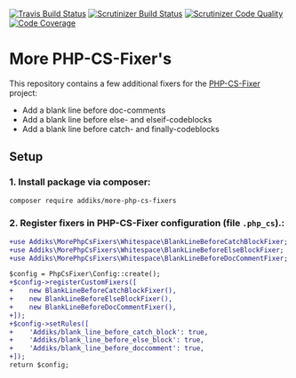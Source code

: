 [![Travis Build Status][1]][2]
[![Scrutinizer Build Status][3]][4]
[![Scrutinizer Code Quality][5]][6]
[![Code Coverage][7]][8]

# More PHP-CS-Fixer's

This repository contains a few additional fixers for the [PHP-CS-Fixer][9] project:

* Add a blank line before doc-comments
* Add a blank line before else- and elseif-codeblocks
* Add a blank line before catch- and finally-codeblocks

## Setup

### 1. Install package via composer:
```bash
composer require addiks/more-php-cs-fixers
```

### 2. Register fixers in PHP-CS-Fixer configuration (file `.php_cs`).:
```diff
+use Addiks\MorePhpCsFixers\Whitespace\BlankLineBeforeCatchBlockFixer;
+use Addiks\MorePhpCsFixers\Whitespace\BlankLineBeforeElseBlockFixer;
+use Addiks\MorePhpCsFixers\Whitespace\BlankLineBeforeDocCommentFixer;

$config = PhpCsFixer\Config::create();
+$config->registerCustomFixers([
+    new BlankLineBeforeCatchBlockFixer(),
+    new BlankLineBeforeElseBlockFixer(),
+    new BlankLineBeforeDocCommentFixer(),
+]);
+$config->setRules([
+    'Addiks/blank_line_before_catch_block': true,
+    'Addiks/blank_line_before_else_block': true,
+    'Addiks/blank_line_before_doccomment': true,
+]);
return $config;
```


[1]: https://travis-ci.com/addiks/more-php-cs-fixers
[2]: https://travis-ci.com/addiks/more-php-cs-fixers.svg?branch=master
[3]: https://scrutinizer-ci.com/g/addiks/more-php-cs-fixers/badges/build.png?b=master
[4]: https://scrutinizer-ci.com/g/addiks/more-php-cs-fixers/build-status/master
[5]: https://scrutinizer-ci.com/g/addiks/more-php-cs-fixers/badges/quality-score.png?b=master
[6]: https://scrutinizer-ci.com/g/addiks/more-php-cs-fixers/?branch=master
[7]: https://scrutinizer-ci.com/g/addiks/more-php-cs-fixers/badges/coverage.png?b=master
[8]: https://scrutinizer-ci.com/g/addiks/more-php-cs-fixers/?branch=master
[9]: https://github.com/FriendsOfPHP/PHP-CS-Fixer/
